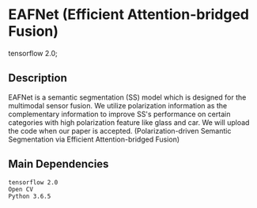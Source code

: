 # EAFNet (Efficient Attention-bridged Fusion)
tensorflow 2.0;
## Description
EAFNet is a semantic segmentation (SS) model which is designed for the multimodal sensor fusion.
We utilize polarization information as the complementary information to improve SS's performance on certain categories with high polarization feature like glass and car.
We will upload the code when our paper is accepted. (Polarization-driven Semantic Segmentation via Efficient Attention-bridged Fusion)
## Main Dependencies
```
tensorflow 2.0
Open CV
Python 3.6.5
```
